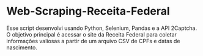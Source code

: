 # Web-Scraping-Receita-Federal
Esse script desenvolvi usando Python, Selenium, Pandas e a API 2Captcha. O objetivo principal é acessar o site da Receita Federal para coletar informações valiosas a partir de um arquivo CSV de CPFs e datas de nascimento.
